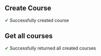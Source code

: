 ## Create Course
<span style="color:green;">&#10004;</span>  Successfully created course


## Get all courses
<span style="color:green;">&#10004;</span>  Successfully returned all created courses